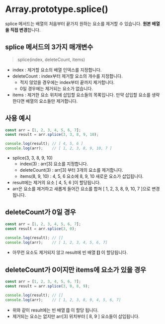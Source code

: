 # Array.prototype.splice()

splice 메서드는 배열의 처음부터 끝가지 원하는 요소를 제거할 수 있습니다. **원본 배열을 직접 변경**합니다.

## splice 메서드의 3가지 매개변수

> splice(index, deleteCount, items)

- index : 제거할 요소의 배열 인덱스를 지정합니다.
- deleteCount : index부터 제거할 요소의 개수를 지정합니다.
  - 적지 않았을 경우에는 index부터 끝까지 제거합니다.
  - 0일 경우에는 제거되는 요소가 없습니다.
- items : 제거한 요소 위치에 삽입할 요소들의 목록입니다. 만약 삽입할 요소를 생략한다면 배열의 요소들만 제거합니다.

## 사용 예시
```javascript 
const arr = [1, 2, 3, 4, 5, 6, 7];
const result = arr.splice(3, 3, 8, 9, 10);

console.log(result); // [ 4, 5, 6 ]
console.log(arr);    // [ 1, 2, 3, 8, 9, 10, 7 ]
```
- splice(3, 3, 8, 9, 10)
  - index(3) : arr[3] 요소를 지정합니다.
  - deleteCount(3) : arr[3] 부터 3개의 요소를 제거합니다.
  - items(8, 9, 10) : 4, 5, 6 요소에 8, 9, 10 새로운 요소가 삽입됩니다.
- result에는 제거의 요소 [ 4, 5, 6 ]이 할당됩니다.
- arr은 요소를 제거하고 새롭게 들어간 요소를 합쳐 [ 1, 2, 3, 8, 9, 10, 7 ]으로 변경됩니다.

## deleteCount가 0일 경우
```javascript 
const arr = [1, 2, 3, 4, 5, 6, 7];
const result = arr.splice(3, 0);

console.log(result); // []
console.log(arr);    // [ 1, 2, 3, 4, 5, 6, 7]
```
- 아무런 요소도 제거되지 않고 result에 빈 배열 **[]** 이 할당됩니다.

## deleteCount가 0이지만 items에 요소가 있을 경우
```javascript 
const arr = [1, 2, 3, 4, 5, 6, 7];
const result = arr.splice(3, 0, 8, 9);

console.log(result); // []
console.log(arr);    // [ 1, 2, 3, 8, 9, 4, 5, 6, 7]
```
- 위와 같이 result에는 빈 배열 **[]** 이 할당 됩니다.
- 제거되는 요소는 없지만 arr[3] 위치부터 [ 8, 9 ] 요소들이 삽입됩니다.
